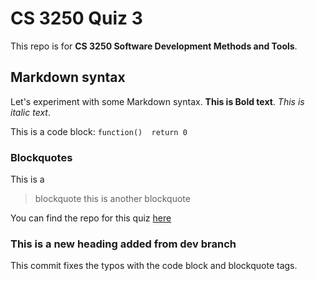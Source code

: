 # CS 3250 Quiz 3

This repo is for **CS 3250 Software Development Methods and Tools**.

## Markdown syntax
Let's experiment with some Markdown syntax. **This is Bold text**. *This is italic text*. 

This is a code block: 
`function() 
  return 0
`

### Blockquotes

This is a 
> blockquote 
>this is another blockquote

You can find the repo for this quiz [here](https://github.com/bednie/quiz-3/)

### This is a new heading added from dev branch

This commit fixes the typos with the code block and blockquote tags.
